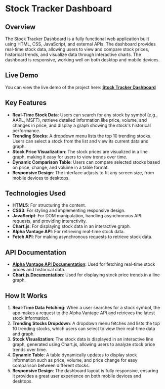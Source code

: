 # Stock Tracker Dashboard

## Overview
The Stock Tracker Dashboard is a fully functional web application built using HTML, CSS, JavaScript, and external APIs. The dashboard provides real-time stock data, allowing users to view and compare stock prices, historical trends, and visualize data through interactive charts. The dashboard is responsive, working well on both desktop and mobile devices.

## Live Demo
You can view the live demo of the project here:
[**Stock Tracker Dashboard**](https://stocks-chart-alpha.vercel.app/)

## Key Features
- **Real-Time Stock Data**: Users can search for any stock by symbol (e.g., AAPL, MSFT), retrieve detailed information like price, volume, and changes in price, and display a graph showing the stock's historical performance.
- **Trending Stocks**: A dropdown menu lists the top 10 trending stocks. Users can select a stock from the list and view its current data and graph.
- **Stock Price Visualization**: The stock prices are visualized in a line graph, making it easy for users to view trends over time.
- **Dynamic Comparison Table**: Users can compare selected stocks based on price, change, and volume in a table format.
- **Responsive Design**: The interface adjusts to fit any screen size, from mobile devices to desktops.

## Technologies Used
- **HTML5**: For structuring the content.
- **CSS3**: For styling and implementing responsive design.
- **JavaScript**: For DOM manipulation, handling asynchronous API requests, and providing interactivity.
- **Chart.js**: For displaying stock data in an interactive graph.
- **Alpha Vantage API**: For retrieving real-time stock data.
- **Fetch API**: For making asynchronous requests to retrieve stock data.

## API Documentation
- **[Alpha Vantage API Documentation](https://www.alphavantage.co/documentation/)**: Used for fetching real-time stock prices and historical data.
- **[Chart.js Documentation](https://www.chartjs.org/docs/latest/)**: Used for displaying stock price trends in a line graph.

## How It Works
1. **Real-Time Data Fetching**: When a user searches for a stock symbol, the app makes a request to the Alpha Vantage API and retrieves the latest stock information.
2. **Trending Stocks Dropdown**: A dropdown menu fetches and lists the top 10 trending stocks, which users can select to view their real-time data and graph.
3. **Stock Visualization**: The stock data is displayed in an interactive line graph, generated using Chart.js, allowing users to analyze stock price trends over time.
4. **Dynamic Table**: A table dynamically updates to display stock information such as price, volume, and price change for easy comparison between different stocks.
5. **Responsive Design**: The dashboard layout is fully responsive, ensuring it provides a great user experience on both mobile devices and desktops.




